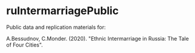 # ruIntermarriagePublic

Public data and replication materials for:

A.Bessudnov, C.Monder. (2020). "Ethnic Intermarriage in Russia: The Tale of Four Cities".

